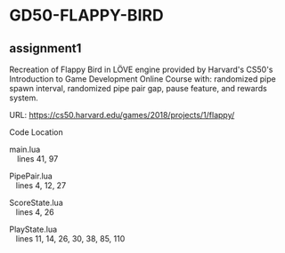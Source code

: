# GD50-FLAPPY-BIRD

## assignment1

Recreation of Flappy Bird in LÖVE engine provided by Harvard's CS50's Introduction to Game Development Online Course with: randomized pipe spawn interval, randomized pipe pair gap, pause feature, and rewards system.

URL: https://cs50.harvard.edu/games/2018/projects/1/flappy/

Code Location

main.lua <br />
&emsp;lines 41, 97

PipePair.lua <br />
&nbsp;&nbsp;&nbsp;lines 4, 12, 27

ScoreState.lua <br />
&nbsp;&nbsp;&nbsp;lines 4, 26

PlayState.lua <br />
&nbsp;&nbsp;&nbsp;lines 11, 14, 26, 30, 38, 85, 110
